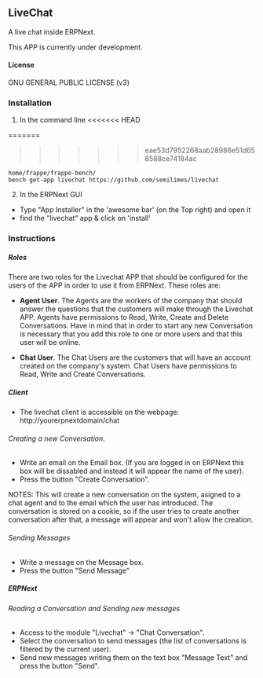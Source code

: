 ## LiveChat

A live chat inside ERPNext.

This APP is currently under development.

#### License

GNU GENERAL PUBLIC LICENSE (v3)


### Installation

1. In the command line
<<<<<<< HEAD

=======
>>>>>>> eae53d7952268aab28986e51d658588ce74184ac
```
home/frappe/frappe-bench/
bench get-app livechat https://github.com/semilimes/livechat
```

2. In the ERPNext GUI

- Type "App Installer" in the 'awesome bar' (on the Top right) and open it
- find the "livechat" app & click on 'install'


### Instructions

##### Roles
There are two roles for the Livechat APP that should be configured for the users of the APP in order to use
it from ERPNext. These roles are:

- **Agent User**. The Agents are the workers of the company that should answer the questions that the customers
will make through the Livechat APP. Agents have permissions to Read, Write, Create and Delete Conversations.
Have in mind that in order to start any new Conversation is necessary that you add this role to one or more
users and that this user will be online.

- **Chat User**. The Chat Users are the customers that will have an account created on the company's system. Chat
Users have permissions to Read, Write and Create Conversations.

##### Client

- The livechat client is accessible on the webpage: http://yourerpnextdomain/chat

###### Creating a new Conversation.
- Write an email on the Email box. (If you are logged in on ERPNext this box will be dissabled and
  instead it will appear the name of the user).
- Press the button "Create Conversation".

NOTES: This will create a new conversation on the system, asigned to a chat agent and to the email which the
user has introduced.
The conversation is stored on a cookie, so if the user tries to create another conversation after that,
a message will appear and won't allow the creation.

###### Sending Messages
- Write a message on the Message box.
- Press the button "Send Message"

##### ERPNext

###### Reading a Conversation and Sending new messages
- Access to the module "Livechat" -> "Chat Conversation".
- Select the conversation to send messages (the list of conversations is filtered by the current user).
- Send new messages writing them on the text box "Message Text" and press the button "Send".

